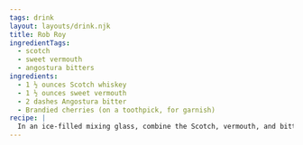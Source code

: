 ```yaml
---
tags: drink
layout: layouts/drink.njk
title: Rob Roy
ingredientTags:
  - scotch
  - sweet vermouth
  - angostura bitters
ingredients:
  - 1 ½ ounces Scotch whiskey
  - 1 ½ ounces sweet vermouth
  - 2 dashes Angostura bitter
  - Brandied cherries (on a toothpick, for garnish)
recipe: |
  In an ice-filled mixing glass, combine the Scotch, vermouth, and bitters. Stir well and strain into a martini glass. Garnish with brandied cherries on a toothpick.
---
```

